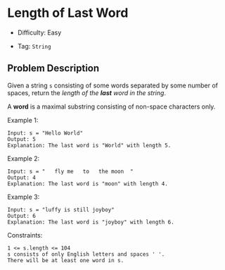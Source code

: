 # Length of Last Word

- Difficulty: Easy

- Tag: `String`

## Problem Description

Given a string `s` consisting of some words separated by some number of spaces, return the *length of the **last** word in the string*.

A **word** is a maximal substring consisting of non-space characters only.

Example 1:

```
Input: s = "Hello World"
Output: 5
Explanation: The last word is "World" with length 5.
```

Example 2:

```
Input: s = "   fly me   to   the moon  "
Output: 4
Explanation: The last word is "moon" with length 4.
```

Example 3:

```
Input: s = "luffy is still joyboy"
Output: 6
Explanation: The last word is "joyboy" with length 6.
```

Constraints:

```
1 <= s.length <= 104
s consists of only English letters and spaces ' '.
There will be at least one word in s.
```
